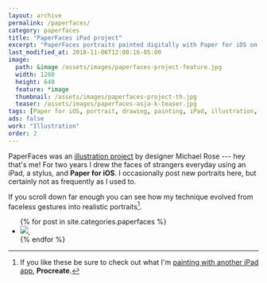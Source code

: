 ```yaml
---
layout: archive
permalink: /paperfaces/
category: paperfaces
title: "PaperFaces iPad project"
excerpt: "PaperFaces portraits painted digitally with Paper for iOS on an iPad. Find time lapse videos, in-process screenshots, and more."
last_modified_at: 2018-11-06T12:08:16-05:00
image: 
  path: &image /assets/images/paperfaces-project-feature.jpg
  width: 1280
  height: 640
  feature: *image
  thumbnail: /assets/images/paperfaces-project-th.jpg
  teaser: /assets/images/paperfaces-asja-k-teaser.jpg
tags: [Paper for iOS, portrait, drawing, painting, iPad, illustration, 365 project]
ads: false
work: "Illustration"
order: 2
---
```


PaperFaces was an [illustration project](/articles/paperfaces-ipad-portrait-project/) by designer Michael Rose --- hey that's me! For two years I drew the faces of strangers everyday using an iPad, a stylus, and **Paper for iOS**. I occasionally post new portraits here, but certainly not as frequently as I used to.

If you scroll down far enough you can see how my technique evolved from faceless gestures into realistic portraits[^procreate].

<ul class="gallery-thumbnails">
{% for post in site.categories.paperfaces %}
  <li>
    <a href="{{ post.url }}" title="{{ post.title }}">
      <noscript>
        <img src="{{ post.image.thumbnail }}">
      </noscript>
      <img class="lazyload fade-in" src="/assets/images/preload-150.png" data-src="{{ post.image.thumbnail }}" alt="">
    </a>
  </li>
{% endfor %}
</ul>

[^procreate]: If you like these be sure to check out what I'm [painting with another iPad app](/procreate-paintings/), **Procreate**.
